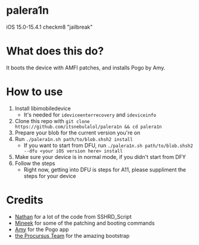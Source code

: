 # palera1n
iOS 15.0-15.4.1 checkm8 "jailbreak"

# What does this do?
It boots the device with AMFI patches, and installs Pogo by Amy.

# How to use
1. Install libimobiledevice
    - It's needed for `ideviceenterrecovery` and `ideviceinfo`
2. Clone this repo with `git clone https://github.com/itsnebulalol/palera1n && cd palera1n`
3. Prepare your blob for the current version you're on
4. Run `./palera1n.sh path/to/blob.shsh2 install`
    - If you want to start from DFU, run `./palera1n.sh path/to/blob.shsh2 --dfu <your iOS version here> install`
5. Make sure your device is in normal mode, if you didn't start from DFY
6. Follow the steps
    - Right now, getting into DFU is steps for A11, please suppliment the steps for your device

# Credits
- [Nathan](https://github.com/verygenericname) for a lot of the code from SSHRD_Script
- [Mineek](https://github.com/mineek) for some of the patching and booting commands
- [Amy](https://github.com/elihwyma) for the Pogo app
- [the Procursus Team](https://github.com/ProcursusTeam) for the amazing bootstrap
